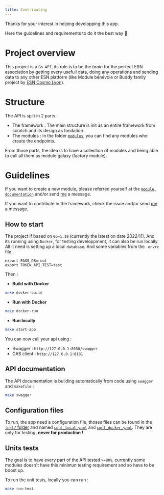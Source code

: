 ```yaml
---
title: Contributing
---
```


Thanks for your interest in helping developping this app.

Here the guidelines and requirements to do it the best way :rocket:

# Project overview

This project is a `Go API`, its role is to be the _brain_ for the perfect ESN association by getting every usefull data, doing any operations and sending data to any other ESN platform (like Module bénévole or Buddy family project by [ESN Cosmo Lyon](https://esnlyon.org)).

# Structure

The API is split in 2 parts :
- The framework : The main structure is init as an entire framework from scratch and its design as fondation.
- The modules : In the folder [`modules`](modules/README.md), you can find any modules who create the endpoints.

From those parts, the idea is to have a collection of modules and being able to call all them as module galaxy (factory module).

# Guidelines

If you want to create a new module, please referred yourself at the [`module documentation`](modules/README.md) and/or send [me](https://github.com/mickahell) a message.

If you want to contribute in the framework, check the issue and/or send [me](https://github.com/mickahell) a message.

## How to start

The project if based on `Go=1.19` (currently the latest on date 2022/11). And its running using `Docker`, for testing developpment, it can also be run locally. All it need is setting up a local `database`. And some variables from the `.envrc` file.

```
export PASS_DB=root
export TOKEN_API_TEST=test
```

Then :

- **Build with Docker**

```bash
make docker-build
```

- **Run with Docker**

```bash
make docker-run
```

- **Run locally**

```bash
make start-app
```

You can now call your api using :
- Swagger : `http://127.0.0.1:8080/swagger`
- CAS client : `http://127.0.0.1:8181`

## API documentation

The API documentation is building automatically from code using `swagger` and `makefile` :

```bash
make swagger
```

## Configuration files

To run, the app need a configuration file, thoses files can be found in the [`test/` folder](test) and named [`conf_local.yaml`](test/conf_local.yaml) and [`conf_docker.yaml`](test/conf_docker.yaml). They are only for testing, **never for production !**

## Units tests

The goal is to have every part of the API tested `>=80%`, currently some modules doesn't have this minimun testing requirement and so have to be boost up.

To run the unit tests, locally you can run :

```bash
make run-test
```
